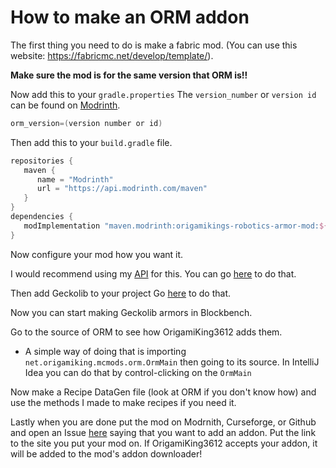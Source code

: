 # How to make an ORM addon

The first thing you need to do is make a fabric mod. (You can use this website: https://fabricmc.net/develop/template/).

**Make sure the mod is for the same version that ORM is!!** 

Now add this to your `gradle.properties`
The `version_number` or `version id` can be found on [Modrinth](https://modrinth.com/mod/origamikings-robotics-armor-mod/versions#all-versions).
```gradle
orm_version=(version number or id)
```
 Then add this to your `build.gradle` file.
 ```gradle
 repositories {
    maven {
       name = "Modrinth"
       url = "https://api.modrinth.com/maven"
    }
}
dependencies {
    modImplementation "maven.modrinth:origamikings-robotics-armor-mod:${orm_version}"
}
 ```

Now configure your mod how you want it.

I would recommend using my [API](https://modrinth.com/mod/origamikings-api) for this. You can go [here](http://wiki.origamiking.net/origamikings-api/Using.html) to do that.

Then add Geckolib to your project Go [here](https://github.com/bernie-g/geckolib/wiki/GeckoLib-4-Installation) to do that.

Now you can start making Geckolib armors in Blockbench. 

Go to the source of ORM to see how OrigamiKing3612 adds them.
- A simple way of doing that is importing `net.origamiking.mcmods.orm.OrmMain` then going to its source. In IntelliJ Idea you can do that by control-clicking on the `OrmMain`

Now make a Recipe DataGen file (look at ORM if you don't know how) and use the methods I made to make recipes if you need it.

Lastly when you are done put the mod on Modrnith, Curseforge, or Github and open an Issue [here](https://github.com/OrigamiKing3612/OrigamiKings-Robotics-Mod) saying that you want to add an addon. Put the link to the site you put your mod on. If OrigamiKing3612 accepts your addon, it will be added to the mod's addon downloader!
